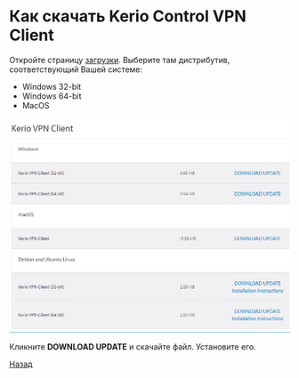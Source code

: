 ---
---
# Как скачать Kerio Control VPN Client

Откройте страницу [загрузки][download].
Выберите там дистрибутив, соответствующий Вашей системе:

* Windows 32-bit
* Windows 64-bit
* MacOS

![pic-download]

Кликните **DOWNLOAD UPDATE** и скачайте файл.
Установите его.

[Назад][back]

[download]: https://www.gfi.com/products-and-solutions/network-security-solutions/kerio-control/resources/other-downloads/vpn
[back]: /vpn "Основная инструкция"

[pic-download]: /assets/img/download.png "Kerio VPN Client"

